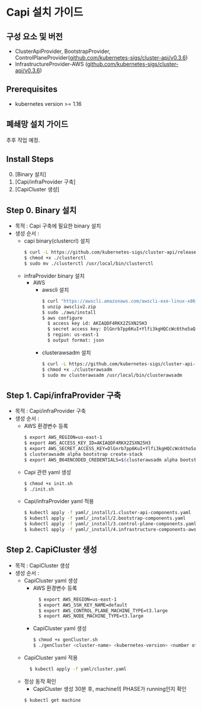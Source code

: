 
# Capi 설치 가이드

## 구성 요소 및 버전
* ClusterApiProvider, BootstrapProvider, ControlPlaneProvider([github.com/kubernetes-sigs/cluster-api/v0.3.6](https://github.com/kubernetes-sigs/cluster-api/releases/tag/v0.3.6))
* InfrastructureProvider-AWS ([github.com/kubernetes-sigs/cluster-api/v0.3.6](https://github.com/kubernetes-sigs/cluster-api/releases/tag/v0.3.6))

## Prerequisites
* kubernetes version >= 1.16

## 폐쇄망 설치 가이드
추후 작업 예정.

## Install Steps
0. [Binary 설치]
1. [Capi/infraProvider 구축]
2. [CapiCluster 생성]

## Step 0. Binary 설치
* 목적 : Capi 구축에 필요한 binary 설치
* 생성 순서 : 
    * capi binary(clustercrl) 설치
      ```bash
      $ curl -L https://github.com/kubernetes-sigs/cluster-api/releases/download/v0.3.3/clusterctl-linux-amd64 -o clusterctl
      $ chmod +x ./clusterctl
      $ sudo mv ./clusterctl /usr/local/bin/clusterctl
      ```
    * infraProvider binary 설치
      * AWS
        * awscli 설치
          ```bash
          $ curl "https://awscli.amazonaws.com/awscli-exe-linux-x86_64.zip" -o "awscliv2.zip"
          $ unzip awscliv2.zip
          $ sudo ./aws/install
          $ aws configure
            $ access key id: AKIAQDF4RKX2ZSXN25H3
            $ secret access key: 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
            $ region: us-east-1
            $ output format: json
          ```
        * clusterawsadm 설치
          ```bash
          $ curl -L https://github.com/kubernetes-sigs/cluster-api-provider-aws/releases/download/v0.5.2/clusterawsadm-linux-amd64 -o clusterawsadm
          $ chmod +x ./clusterawsadm
          $ sudo mv clusterawsadm /usr/local/bin/clusterawsadm
          ```

## Step 1. Capi/infraProvider 구축
* 목적 : Capi/infraProvider 구축
* 생성 순서 : 
    * AWS 환경변수 등록
      ```bash
      $ export AWS_REGION=us-east-1
      $ export AWS_ACCESS_KEY_ID=AKIAQDF4RKX2ZSXN25H3
      $ export AWS_SECRET_ACCESS_KEY=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
      $ clusterawsadm alpha bootstrap create-stack
      $ export AWS_B64ENCODED_CREDENTIALS=$(clusterawsadm alpha bootstrap encode-aws-credentials)
      ```
    * Capi 관련 yaml 생성
      ```bash
      $ chmod +x init.sh
      $ ./init.sh
      ```
    * Capi/infraProvider yaml 적용
      ```bash
      $ kubectl apply -f yaml/_install/1.cluster-api-components.yaml
      $ kubectl apply -f yaml/_install/2.bootstrap-components.yaml
      $ kubectl apply -f yaml/_install/3.control-plane-components.yaml
      $ kubectl apply -f yaml/_install/4.infrastructure-components-aws.yaml

## Step 2. CapiCluster 생성
* 목적 : CapiCluster 생성
* 생성 순서 :
    * CapiCluster yaml 생성
      * AWS 환경변수 등록
        ```bash
	      $ export AWS_REGION=us-east-1
	      $ export AWS_SSH_KEY_NAME=default
	      $ export AWS_CONTROL_PLANE_MACHINE_TYPE=t3.large
	      $ export AWS_NODE_MACHINE_TYPE=t3.large
        ```
      * CapiCluster yaml 생성
	      ```bash
        $ chmod +x genCluster.sh
        $ ./genCluster <cluster-name> <kubernetes-version> <number of master nodes> <number of worker nodes>
        ```
    * CapiCluster yaml 적용
      ```bash
    	$ kubectl apply -f yaml/cluster.yaml
      ```
    * 정상 동작 확인
      * CapiCluster 생성 30분 후, machine의 PHASE가 running인지 확인
      ```bash
      $ kubectl get machine
      ```
